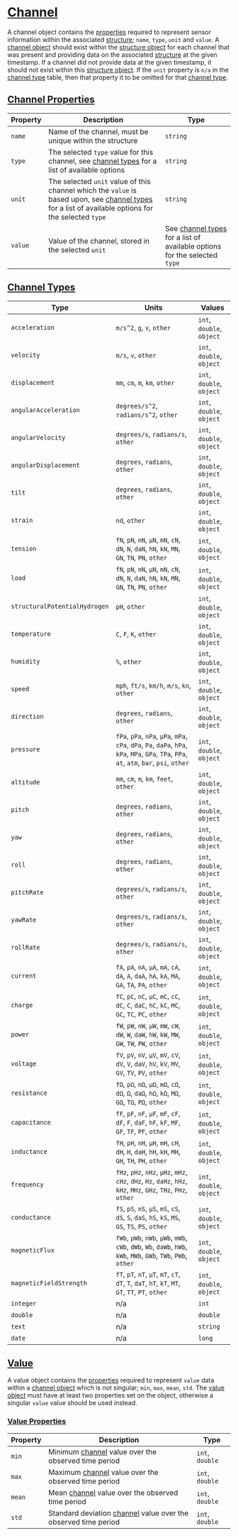 # [Channel](#channel)
A channel object contains the [properties](#channel-properties) required to represent sensor information within the associated [structure](/README.md#structure); `name`, `type`, `unit` and `value`. A [channel object](#channel) should exist within the [structure object](/README.md#structure) for each channel that was present and providing data on the associated [structure](/README.md#structure) at the given timestamp. If a channel did not provide data at the given timestamp, it should not exist within this [structure object](/README.md#structure). If the `unit` property is `n/a` in the [channel type](#channel-types) table, then that property it to be omitted for that [channel type](#channel-types).

## [Channel Properties](#channel-properties)
|Property|Description|Type|
|---|-----|---|
|`name`|Name of the channel, must be unique within the structure|`string`|
|`type`|The selected `type` value for this channel, see [channel types](#channel-types) for a list of available options|`string`|
|`unit`|The selected `unit` value of this channel which the `value` is based upon, see [channel types](#channel-types) for a list of available options for the selected `type`|`string`|
|`value`|Value of the channel, stored in the selected `unit`|See [channel types](#channel-types) for a list of available options for the selected `type`|

## [Channel Types](#channel-types)
|Type|Units|Values|
|---|-----|---|
|`acceleration`|`m/s^2`, `g`, `v`, `other`|`int`, `double`, `object`|
|`velocity`|`m/s`, `v`, `other`|`int`, `double`, `object`|
|`displacement`|`mm`, `cm`, `m`, `km`, `other`|`int`, `double`, `object`|
|`angularAcceleration`|`degrees/s^2`, `radians/s^2`, `other`|`int`, `double`, `object`|
|`angularVelocity`|`degrees/s`, `radians/s`, `other`|`int`, `double`, `object`|
|`angularDisplacement`|`degrees`, `radians`, `other`|`int`, `double`, `object`|
|`tilt`|`degrees`, `radians`, `other`|`int`, `double`, `object`|
|`strain`|`nd`, `other`|`int`, `double`, `object`|
|`tension`|`fN`, `pN`, `nN`, `μN`, `mN`, `cN`, `dN`, `N`, `daN`, `hN`, `kN`, `MN`, `GN`, `TN`, `PN`, `other`|`int`, `double`, `object`|
|`load`|`fN`, `pN`, `nN`, `μN`, `mN`, `cN`, `dN`, `N`, `daN`, `hN`, `kN`, `MN`, `GN`, `TN`, `PN`, `other`|`int`, `double`, `object`|
|`structuralPotentialHydrogen`|`pH`, `other`|`int`, `double`, `object`|
|`temperature`|`C`, `F`, `K`, `other`|`int`, `double`, `object`|
|`humidity`|`%`, `other`|`int`, `double`, `object`|
|`speed`|`mph`, `ft/s`, `km/h`, `m/s`, `kn`, `other`|`int`, `double`, `object`|
|`direction`|`degrees`, `radians`, `other`|`int`, `double`, `object`|
|`pressure`|`fPa`, `pPa`, `nPa`, `µPa`, `mPa`, `cPa`, `dPa`, `Pa`, `daPa`, `hPa`, `kPa`, `MPa`, `GPa`, `TPa`, `PPa`, `at`, `atm`, `bar`, `psi`, `other`|`int`, `double`, `object`|
|`altitude`|`mm`, `cm`, `m`, `km`, `feet`, `other`|`int`, `double`, `object`|
|`pitch`|`degrees`, `radians`, `other`|`int`, `double`, `object`|
|`yaw`|`degrees`, `radians`, `other`|`int`, `double`, `object`|
|`roll`|`degrees`, `radians`, `other`|`int`, `double`, `object`|
|`pitchRate`|`degrees/s`, `radians/s`, `other`|`int`, `double`, `object`|
|`yawRate`|`degrees/s`, `radians/s`, `other`|`int`, `double`, `object`|
|`rollRate`|`degrees/s`, `radians/s`, `other`|`int`, `double`, `object`|
|`current`|`fA`, `pA`, `nA`, `µA`, `mA`, `cA`, `dA`, `A`, `daA`, `hA`, `kA`, `MA`, `GA`, `TA`, `PA`, `other`|`int`, `double`, `object`|
|`charge`|`fC`, `pC`, `nC`, `µC`, `mC`, `cC`, `dC`, `C`, `daC`, `hC`, `kC`, `MC`, `GC`, `TC`, `PC`, `other`|`int`, `double`, `object`|
|`power`|`fW`, `pW`, `nW`, `µW`, `mW`, `cW`, `dW`, `W`, `daW`, `hW`, `kW`, `MW`, `GW`, `TW`, `PW`, `other`|`int`, `double`, `object`|
|`voltage`|`fV`, `pV`, `nV`, `µV`, `mV`, `cV`, `dV`, `V`, `daV`, `hV`, `kV`, `MV`, `GV`, `TV`, `PV`, `other`|`int`, `double`, `object`|
|`resistance`|`fΩ`, `pΩ`, `nΩ`, `µΩ`, `mΩ`, `cΩ`, `dΩ`, `Ω`, `daΩ`, `hΩ`, `kΩ`, `MΩ`, `GΩ`, `TΩ`, `PΩ`, `other`|`int`, `double`, `object`|
|`capacitance`|`fF`, `pF`, `nF`, `µF`, `mF`, `cF`, `dF`, `F`, `daF`, `hF`, `kF`, `MF`, `GF`, `TF`, `PF`, `other`|`int`, `double`, `object`|
|`inductance`|`fH`, `pH`, `nH`, `µH`, `mH`, `cH`, `dH`, `H`, `daH`, `hH`, `kH`, `MH`, `GH`, `TH`, `PH`, `other`|`int`, `double`, `object`|
|`frequency`|`fHz`, `pHz`, `nHz`, `µHz`, `mHz`, `cHz`, `dHz`, `Hz`, `daHz`, `hHz`, `kHz`, `MHz`, `GHz`, `THz`, `PHz`, `other`|`int`, `double`, `object`|
|`conductance`|`fS`, `pS`, `nS`, `µS`, `mS`, `cS`, `dS`, `S`, `daS`, `hS`, `kS`, `MS`, `GS`, `TS`, `PS`, `other`|`int`, `double`, `object`|
|`magneticFlux`|`fWb`, `pWb`, `nWb`, `µWb`, `mWb`, `cWb`, `dWb`, `Wb`, `daWb`, `hWb`, `kWb`, `MWb`, `GWb`, `TWb`, `PWb`, `other`|`int`, `double`, `object`|
|`magneticFieldStrength`|`fT`, `pT`, `nT`, `µT`, `mT`, `cT`, `dT`, `T`, `daT`, `hT`, `kT`, `MT`, `GT`, `TT`, `PT`, `other`|`int`, `double`, `object`|
|`integer`|n/a|`int`|
|`double`|n/a|`double`|
|`text`|n/a|`string`|
|`date`|n/a|`long`|
## [Value](#value)
A value object contains the [properties](#value-properties) required to represent `value` data within a [channel object](#channel) which is not singular; `min`, `max`, `mean`, `std`. The [value object](#value) must have at least two properties set on the object, otherwise a singular `value` value should be used instead.

### [Value Properties](#value-properties)
|Property|Description|Type|
|---|-----|---|
|`min`|Minimum [channel](#channel) value over the observed time period|`int`, `double`|
|`max`|Maximum [channel](#channel) value over the observed time period|`int`, `double`|
|`mean`|Mean [channel](#channel) value over the observed time period|`int`, `double`|
|`std`|Standard deviation [channel](#channel) value over the observed time period|`int`, `double`|
